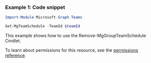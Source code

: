 ### Example 1: Code snippet

```powershellImport-Module Microsoft.Graph.Teams

Get-MgTeamSchedule -TeamId $teamId
```
This example shows how to use the Remove-MgGroupTeamSchedule Cmdlet.
To learn about permissions for this resource, see the [permissions reference](/graph/permissions-reference).

